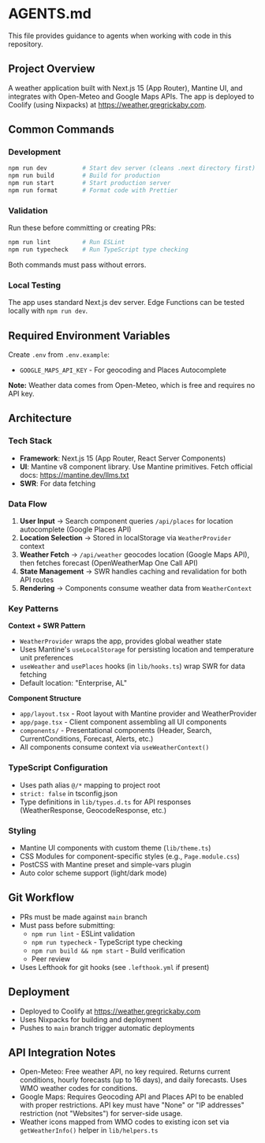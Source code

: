 # AGENTS.md

This file provides guidance to agents when working with code in this repository.

## Project Overview

A weather application built with Next.js 15 (App Router), Mantine UI, and integrates with Open-Meteo and Google Maps APIs. The app is deployed to Coolify (using Nixpacks) at <https://weather.gregrickaby.com>.

## Common Commands

### Development

```bash
npm run dev          # Start dev server (cleans .next directory first)
npm run build        # Build for production
npm run start        # Start production server
npm run format       # Format code with Prettier
```

### Validation

Run these before committing or creating PRs:

```bash
npm run lint         # Run ESLint
npm run typecheck    # Run TypeScript type checking
```

Both commands must pass without errors.

### Local Testing

The app uses standard Next.js dev server. Edge Functions can be tested locally with `npm run dev`.

## Required Environment Variables

Create `.env` from `.env.example`:

- `GOOGLE_MAPS_API_KEY` - For geocoding and Places Autocomplete

**Note:** Weather data comes from Open-Meteo, which is free and requires no API key.

## Architecture

### Tech Stack

- **Framework**: Next.js 15 (App Router, React Server Components)
- **UI**: Mantine v8 component library. Use Mantine primitives. Fetch official docs: <https://mantine.dev/llms.txt>
- **SWR**: For data fetching

### Data Flow

1. **User Input** → Search component queries `/api/places` for location autocomplete (Google Places API)
2. **Location Selection** → Stored in localStorage via `WeatherProvider` context
3. **Weather Fetch** → `/api/weather` geocodes location (Google Maps API), then fetches forecast (OpenWeatherMap One Call API)
4. **State Management** → SWR handles caching and revalidation for both API routes
5. **Rendering** → Components consume weather data from `WeatherContext`

### Key Patterns

**Context + SWR Pattern**

- `WeatherProvider` wraps the app, provides global weather state
- Uses Mantine's `useLocalStorage` for persisting location and temperature unit preferences
- `useWeather` and `usePlaces` hooks (in `lib/hooks.ts`) wrap SWR for data fetching
- Default location: "Enterprise, AL"

**Component Structure**

- `app/layout.tsx` - Root layout with Mantine provider and WeatherProvider
- `app/page.tsx` - Client component assembling all UI components
- `components/` - Presentational components (Header, Search, CurrentConditions, Forecast, Alerts, etc.)
- All components consume context via `useWeatherContext()`

### TypeScript Configuration

- Uses path alias `@/*` mapping to project root
- `strict: false` in tsconfig.json
- Type definitions in `lib/types.d.ts` for API responses (WeatherResponse, GeocodeResponse, etc.)

### Styling

- Mantine UI components with custom theme (`lib/theme.ts`)
- CSS Modules for component-specific styles (e.g., `Page.module.css`)
- PostCSS with Mantine preset and simple-vars plugin
- Auto color scheme support (light/dark mode)

## Git Workflow

- PRs must be made against `main` branch
- Must pass before submitting:
  - `npm run lint` - ESLint validation
  - `npm run typecheck` - TypeScript type checking
  - `npm run build && npm start` - Build verification
  - Peer review
- Uses Lefthook for git hooks (see `.lefthook.yml` if present)

## Deployment

- Deployed to Coolify at <https://weather.gregrickaby.com>
- Uses Nixpacks for building and deployment
- Pushes to `main` branch trigger automatic deployments

## API Integration Notes

- Open-Meteo: Free weather API, no key required. Returns current conditions, hourly forecasts (up to 16 days), and daily forecasts. Uses WMO weather codes for conditions.
- Google Maps: Requires Geocoding API and Places API to be enabled with proper restrictions. API key must have "None" or "IP addresses" restriction (not "Websites") for server-side usage.
- Weather icons mapped from WMO codes to existing icon set via `getWeatherInfo()` helper in `lib/helpers.ts`
